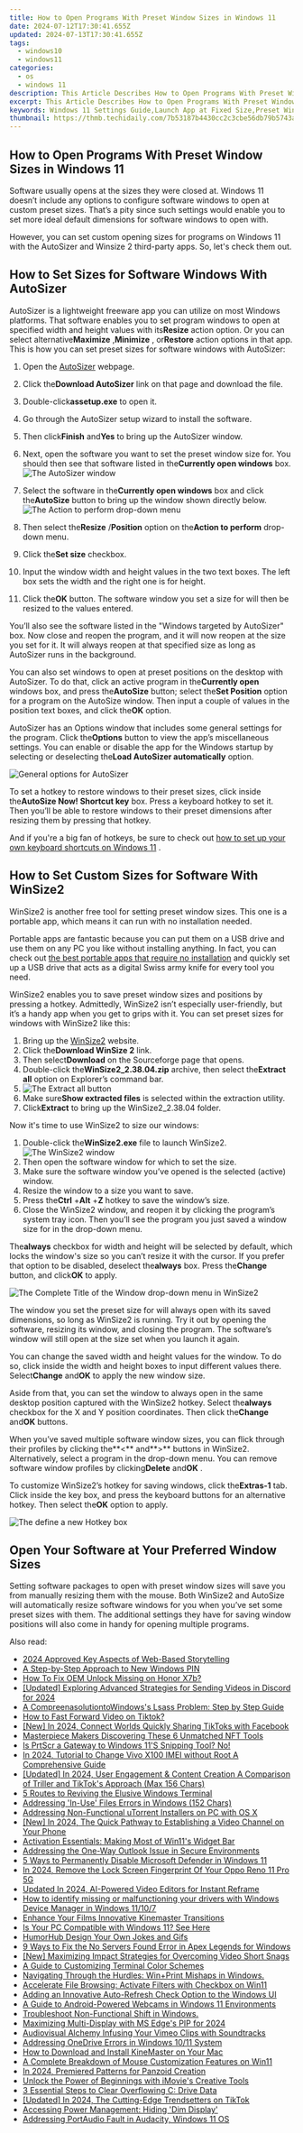 ```yaml
---
title: How to Open Programs With Preset Window Sizes in Windows 11
date: 2024-07-12T17:30:41.655Z
updated: 2024-07-13T17:30:41.655Z
tags:
  - windows10
  - windows11
categories:
  - os
  - windows 11
description: This Article Describes How to Open Programs With Preset Window Sizes in Windows 11
excerpt: This Article Describes How to Open Programs With Preset Window Sizes in Windows 11
keywords: Windows 11 Settings Guide,Launch App at Fixed Size,Preset Window Configuring,Customize Win11 Display,Programs Sizing Shortcut,Standard Windows Sizes,Starter App Layouts WIN11
thumbnail: https://thmb.techidaily.com/7b53187b4430cc2c3cbe56db79b5743ab13bdfc8c137447758d708535575ea61.png
---
```


## How to Open Programs With Preset Window Sizes in Windows 11

 Software usually opens at the sizes they were closed at. Windows 11 doesn’t include any options to configure software windows to open at custom preset sizes. That’s a pity since such settings would enable you to set more ideal default dimensions for software windows to open with.

 However, you can set custom opening sizes for programs on Windows 11 with the AutoSizer and Winsize 2 third-party apps. So, let's check them out.

## How to Set Sizes for Software Windows With AutoSizer

 AutoSizer is a lightweight freeware app you can utilize on most Windows platforms. That software enables you to set program windows to open at specified width and height values with its**Resize** action option. Or you can select alternative**Maximize** ,**Minimize** , or**Restore** action options in that app. This is how you can set preset sizes for software windows with AutoSizer:

1. Open the [AutoSizer](http://www.southbaypc.com/AutoSizer/) webpage.
2. Click the**Download AutoSizer** link on that page and download the file.
3. Double-click**assetup.exe** to open it.
4. Go through the AutoSizer setup wizard to install the software.
5. Then click**Finish** and**Yes** to bring up the AutoSizer window.

1. Next, open the software you want to set the preset window size for. You should then see that software listed in the**Currently open windows** box.  
![The AutoSizer window](https://static1.makeuseofimages.com/wordpress/wp-content/uploads/2022/11/autosizer-window.jpg)
2. Select the software in the**Currently open windows** box and click the**AutoSize** button to bring up the window shown directly below.  
![The Action to perform drop-down menu](https://static1.makeuseofimages.com/wordpress/wp-content/uploads/2022/11/autosize-window.jpg)
3. Then select the**Resize** /**Position** option on the**Action to perform** drop-down menu.
4. Click the**Set size** checkbox.
5. Input the window width and height values in the two text boxes. The left box sets the width and the right one is for height.
6. Click the**OK** button. The software window you set a size for will then be resized to the values entered.

 You’ll also see the software listed in the "Windows targeted by AutoSizer" box. Now close and reopen the program, and it will now reopen at the size you set for it. It will always reopen at that specified size as long as AutoSizer runs in the background.

 You can also set windows to open at preset positions on the desktop with AutoSizer. To do that, click an active program in the**Currently open** windows box, and press the**AutoSize** button; select the**Set Position** option for a program on the AutoSize window. Then input a couple of values in the position text boxes, and click the**OK** option.

 AutoSizer has an Options window that includes some general settings for the program. Click the**Options** button to view the app’s miscellaneous settings. You can enable or disable the app for the Windows startup by selecting or deselecting the**Load AutoSizer automatically** option.

![General options for AutoSizer](https://static1.makeuseofimages.com/wordpress/wp-content/uploads/2022/11/general-autosize-settings.jpg)

 To set a hotkey to restore windows to their preset sizes, click inside the**AutoSize Now! Shortcut key** box. Press a keyboard hotkey to set it. Then you’ll be able to restore windows to their preset dimensions after resizing them by pressing that hotkey.

 And if you're a big fan of hotkeys, be sure to check out [how to set up your own keyboard shortcuts on Windows 11](https://www.makeuseof.com/windows-11-set-up-new-hotkeys/) .

## How to Set Custom Sizes for Software With WinSize2

 WinSize2 is another free tool for setting preset window sizes. This one is a portable app, which means it can run with no installation needed.

 Portable apps are fantastic because you can put them on a USB drive and use them on any PC you like without installing anything. In fact, you can check out [the best portable apps that require no installation](https://www.makeuseof.com/tag/best-portable-apps/) and quickly set up a USB drive that acts as a digital Swiss army knife for every tool you need.

 WinSize2 enables you to save preset window sizes and positions by pressing a hotkey. Admittedly, WinSize2 isn’t especially user-friendly, but it’s a handy app when you get to grips with it. You can set preset sizes for windows with WinSize2 like this:

1. Bring up the [WinSize2](https://winsize2.sourceforge.net/en/) website.
2. Click the**Download WinSize 2** link.
3. Then select**Download** on the Sourceforge page that opens.
4. Double-click the**WinSize2\_2.38.04.zip** archive, then select the**Extract all** option on Explorer’s command bar.
5. ![The Extract all button](https://static1.makeuseofimages.com/wordpress/wp-content/uploads/2022/11/the-extract-all-option3.jpg)
6. Make sure**Show extracted files** is selected within the extraction utility.
7. Click**Extract** to bring up the WinSize2\_2.38.04 folder.

Now it's time to use WinSize2 to size our windows:

1. Double-click the**WinSize2.exe** file to launch WinSize2.  
![The WinSize2 window](https://static1.makeuseofimages.com/wordpress/wp-content/uploads/2022/11/winsize2-window.jpg)
2. Then open the software window for which to set the size.
3. Make sure the software window you’ve opened is the selected (active) window.
4. Resize the window to a size you want to save.
5. Press the**Ctrl** +**Alt** +**Z** hotkey to save the window’s size.
6. Close the WinSize2 window, and reopen it by clicking the program’s system tray icon. Then you’ll see the program you just saved a window size for in the drop-down menu.

 The**always** checkbox for width and height will be selected by default, which locks the window's size so you can’t resize it with the cursor. If you prefer that option to be disabled, deselect the**always** box. Press the**Change** button, and click**OK** to apply.

![The Complete Title of the Window drop-down menu in WinSize2](https://static1.makeuseofimages.com/wordpress/wp-content/uploads/2022/11/the-wintitle-tab.jpg)

 The window you set the preset size for will always open with its saved dimensions, so long as WinSize2 is running. Try it out by opening the software, resizing its window, and closing the program. The software’s window will still open at the size set when you launch it again.

 You can change the saved width and height values for the window. To do so, click inside the width and height boxes to input different values there. Select**Change** and**OK** to apply the new window size.

 Aside from that, you can set the window to always open in the same desktop position captured with the WinSize2 hotkey. Select the**always** checkbox for the X and Y position coordinates. Then click the**Change** and**OK** buttons.

 When you’ve saved multiple software window sizes, you can flick through their profiles by clicking the**<** and**\>** buttons in WinSize2\. Alternatively, select a program in the drop-down menu. You can remove software window profiles by clicking**Delete** and**OK** .

 To customize WinSize2’s hotkey for saving windows, click the**Extras-1** tab. Click inside the key box, and press the keyboard buttons for an alternative hotkey. Then select the**OK** option to apply.

![The define a new Hotkey box](https://static1.makeuseofimages.com/wordpress/wp-content/uploads/2022/11/the-define-a-hotkey-box.jpg)

## Open Your Software at Your Preferred Window Sizes

 Setting software packages to open with preset window sizes will save you from manually resizing them with the mouse. Both WinSize2 and AutoSize will automatically resize software windows for you when you’ve set some preset sizes with them. The additional settings they have for saving window positions will also come in handy for opening multiple programs.

<ins class="adsbygoogle"
     style="display:block"
     data-ad-format="autorelaxed"
     data-ad-client="ca-pub-7571918770474297"
     data-ad-slot="1223367746"></ins>



<ins class="adsbygoogle"
     style="display:block"
     data-ad-client="ca-pub-7571918770474297"
     data-ad-slot="8358498916"
     data-ad-format="auto"
     data-full-width-responsive="true"></ins>



<span class="atpl-alsoreadstyle">Also read:</span>
<div><ul>
<li><a href="https://extra-guidance.techidaily.com/2024-approved-key-aspects-of-web-based-storytelling/"><u>2024 Approved  Key Aspects of Web-Based Storytelling</u></a></li>
<li><a href="https://win11-tips.techidaily.com/a-step-by-step-approach-to-new-windows-pin/"><u>A Step-by-Step Approach to New Windows PIN</u></a></li>
<li><a href="https://unlock-android.techidaily.com/how-to-fix-oem-unlock-missing-on-honor-x7b-by-drfone-android/"><u>How To Fix OEM Unlock Missing on Honor X7b?</u></a></li>
<li><a href="https://discord-videos.techidaily.com/updated-exploring-advanced-strategies-for-sending-videos-in-discord-for-2024/"><u>[Updated] Exploring Advanced Strategies for Sending Videos in Discord for 2024</u></a></li>
<li><a href="https://win11-tips.techidaily.com/a-compreenasolutiontowindowss-lsass-problem-step-by-step-guide/"><u>A CompreenasolutiontoWindows's Lsass Problem: Step by Step Guide</u></a></li>
<li><a href="https://tiktok-video-recordings.techidaily.com/how-to-fast-forward-video-on-tiktok/"><u>How to Fast Forward Video on Tiktok?</u></a></li>
<li><a href="https://facebook-video-recording.techidaily.com/new-in-2024-connect-worlds-quickly-sharing-tiktoks-with-facebook/"><u>[New] In 2024, Connect Worlds Quickly  Sharing TikToks with Facebook</u></a></li>
<li><a href="https://fox-boxes.techidaily.com/masterpiece-makers-discovering-these-6-unmatched-nft-tools/"><u>Masterpiece Makers  Discovering These 6 Unmatched NFT Tools</u></a></li>
<li><a href="https://win11-tips.techidaily.com/1719377868664-is-prtscr-a-gateway-to-windows-11s-snipping-tool-no/"><u>Is PrtScr a Gateway to Windows 11'S Snipping Tool? No!</u></a></li>
<li><a href="https://sim-unlock.techidaily.com/in-2024-tutorial-to-change-vivo-x100-imei-without-root-a-comprehensive-guide-by-drfone-android/"><u>In 2024, Tutorial to Change Vivo X100 IMEI without Root A Comprehensive Guide</u></a></li>
<li><a href="https://tiktok-video-recordings.techidaily.com/updated-in-2024-user-engagement-and-content-creation-a-comparison-of-triller-and-tiktoks-approach-max-156-chars/"><u>[Updated] In 2024, User Engagement & Content Creation  A Comparison of Triller and TikTok's Approach (Max 156 Chars)</u></a></li>
<li><a href="https://win11-tips.techidaily.com/5-routes-to-reviving-the-elusive-windows-terminal/"><u>5 Routes to Reviving the Elusive Windows Terminal</u></a></li>
<li><a href="https://win11-tips.techidaily.com/addressing-in-use-files-errors-in-windows-152-chars/"><u>Addressing 'In-Use' Files Errors in Windows (152 Chars)</u></a></li>
<li><a href="https://win11-tips.techidaily.com/addressing-non-functional-utorrent-installers-on-pc-with-os-x/"><u>Addressing Non-Functional uTorrent Installers on PC with OS X</u></a></li>
<li><a href="https://youtube-data.techidaily.com/n-2024-the-quick-pathway-to-establishing-a-video-channel-on-your-phone/"><u>[New] In 2024, The Quick Pathway to Establishing a Video Channel on Your Phone</u></a></li>
<li><a href="https://win11-tips.techidaily.com/activation-essentials-making-most-of-win11s-widget-bar/"><u>Activation Essentials: Making Most of Win11's Widget Bar</u></a></li>
<li><a href="https://win11-tips.techidaily.com/addressing-the-one-way-outlook-issue-in-secure-environments/"><u>Addressing the One-Way Outlook Issue in Secure Environments</u></a></li>
<li><a href="https://win11-tips.techidaily.com/5-ways-to-permanently-disable-microsoft-defender-in-windows-11/"><u>5 Ways to Permanently Disable Microsoft Defender in Windows 11</u></a></li>
<li><a href="https://android-unlock.techidaily.com/in-2024-remove-the-lock-screen-fingerprint-of-your-oppo-reno-11-pro-5g-by-drfone-android/"><u>In 2024, Remove the Lock Screen Fingerprint Of Your Oppo Reno 11 Pro 5G</u></a></li>
<li><a href="https://ai-video-tools.techidaily.com/updated-in-2024-ai-powered-video-editors-for-instant-reframe/"><u>Updated In 2024, AI-Powered Video Editors for Instant Reframe</u></a></li>
<li><a href="https://blog-min.techidaily.com/how-to-identify-missing-or-malfunctioning-your-drivers-with-windows-device-manager-in-windows-11107-by-drivereasy-guide/"><u>How to identify missing or malfunctioning your drivers with Windows Device Manager in Windows 11/10/7</u></a></li>
<li><a href="https://article-helps.techidaily.com/enhance-your-films-innovative-kinemaster-transitions/"><u>Enhance Your Films  Innovative Kinemaster Transitions</u></a></li>
<li><a href="https://win11-tips.techidaily.com/1719348868755-is-your-pc-compatible-with-windows-11-see-here/"><u>Is Your PC Compatible with Windows 11? See Here</u></a></li>
<li><a href="https://extra-information.techidaily.com/humorhub-design-your-own-jokes-and-gifs/"><u>HumorHub  Design Your Own Jokes and Gifs</u></a></li>
<li><a href="https://win11-tips.techidaily.com/9-ways-to-fix-the-no-servers-found-error-in-apex-legends-for-windows/"><u>9 Ways to Fix the No Servers Found Error in Apex Legends for Windows</u></a></li>
<li><a href="https://facebook-video-share.techidaily.com/new-maximizing-impact-strategies-for-overcoming-video-short-snags/"><u>[New] Maximizing Impact  Strategies for Overcoming Video Short Snags</u></a></li>
<li><a href="https://win11-tips.techidaily.com/a-guide-to-customizing-terminal-color-schemes/"><u>A Guide to Customizing Terminal Color Schemes</u></a></li>
<li><a href="https://win11-tips.techidaily.com/1719338441167-navigating-through-the-hurdles-winplusprint-mishaps-in-windows/"><u>Navigating Through the Hurdles: Win+Print Mishaps in Windows.</u></a></li>
<li><a href="https://win11-tips.techidaily.com/accelerate-file-browsing-activate-filters-with-checkbox-on-win11/"><u>Accelerate File Browsing: Activate Filters with Checkbox on Win11</u></a></li>
<li><a href="https://win11-tips.techidaily.com/adding-an-innovative-auto-refresh-check-option-to-the-windows-ui/"><u>Adding an Innovative Auto-Refresh Check Option to the Windows UI</u></a></li>
<li><a href="https://win11-tips.techidaily.com/a-guide-to-android-powered-webcams-in-windows-11-environments/"><u>A Guide to Android-Powered Webcams in Windows 11 Environments</u></a></li>
<li><a href="https://win11-tips.techidaily.com/1719363317332-troubleshoot-non-functional-shift-in-windows/"><u>Troubleshoot Non-Functional Shift in Windows.</u></a></li>
<li><a href="https://extra-skills.techidaily.com/maximizing-multi-display-with-ms-edges-pip-for-2024/"><u>Maximizing Multi-Display with MS Edge's PIP for 2024</u></a></li>
<li><a href="https://vimeo-videos.techidaily.com/audiovisual-alchemy-infusing-your-vimeo-clips-with-soundtracks/"><u>Audiovisual Alchemy  Infusing Your Vimeo Clips with Soundtracks</u></a></li>
<li><a href="https://win11-tips.techidaily.com/addressing-onedrive-errors-in-windows-1011-system/"><u>Addressing OneDrive Errors in Windows 10/11 System</u></a></li>
<li><a href="https://ai-driven-video-production.techidaily.com/how-to-download-and-install-kinemaster-on-your-mac/"><u>How to Download and Install KineMaster on Your Mac</u></a></li>
<li><a href="https://win11-tips.techidaily.com/a-complete-breakdown-of-mouse-customization-features-on-win11/"><u>A Complete Breakdown of Mouse Customization Features on Win11</u></a></li>
<li><a href="https://some-skills.techidaily.com/in-2024-premiered-patterns-for-panzoid-creation/"><u>In 2024, Premiered Patterns for Panzoid Creation</u></a></li>
<li><a href="https://youtube-clips.techidaily.com/unlock-the-power-of-beginnings-with-imovies-creative-tools/"><u>Unlock the Power of Beginnings with iMovie's Creative Tools</u></a></li>
<li><a href="https://win11-tips.techidaily.com/3-essential-steps-to-clear-overflowing-c-drive-data/"><u>3 Essential Steps to Clear Overflowing C: Drive Data</u></a></li>
<li><a href="https://tiktok-clips.techidaily.com/updated-in-2024-the-cutting-edge-trendsetters-on-tiktok/"><u>[Updated] In 2024, The Cutting-Edge Trendsetters on TikTok</u></a></li>
<li><a href="https://win11-tips.techidaily.com/accessing-power-management-hiding-dim-display/"><u>Accessing Power Management: Hiding 'Dim Display'</u></a></li>
<li><a href="https://win11-tips.techidaily.com/addressing-portaudio-fault-in-audacity-windows-11-os/"><u>Addressing PortAudio Fault in Audacity, Windows 11 OS</u></a></li>
</ul></div>
